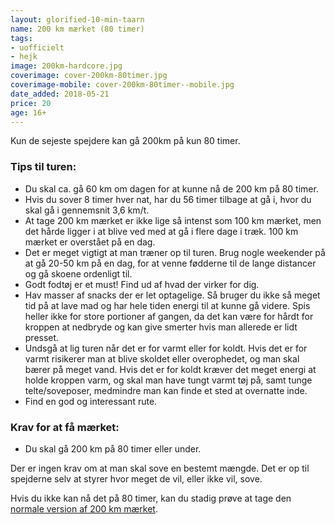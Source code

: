```yaml
---
layout: glorified-10-min-taarn
name: 200 km mærket (80 timer)
tags:
- uofficielt
- hejk
image: 200km-hardcore.jpg
coverimage: cover-200km-80timer.jpg
coverimage-mobile: cover-200km-80timer--mobile.jpg
date_added: 2018-05-21
price: 20
age: 16+
---
```

Kun de sejeste spejdere kan gå 200km på kun 80 timer.

<aside class="glorified-aside">
  <h3>Tips til turen:</h3>
  <ul>
    <li>Du skal ca. gå 60 km om dagen for at kunne nå de 200 km på 80 timer.</li>
    <li>Hvis du sover 8 timer hver nat, har du 56 timer tilbage at gå i, hvor du skal gå i gennemsnit 3,6 km/t.</li>
    <li>At tage 200 km mærket er ikke lige så intenst som 100 km mærket, men det hårde ligger i at blive ved med at gå i flere dage i træk. 100 km mærket er overstået på en dag.</li>
    <li>Det er meget vigtigt at man træner op til turen. Brug nogle weekender på at gå 20-50 km på en dag, for at venne fødderne til de lange distancer og gå skoene ordenligt til.</li>
    <li>Godt fodtøj er et must! Find ud af hvad der virker for dig.</li>
    <li>Hav masser af snacks der er let optagelige. Så bruger du ikke så meget tid på at lave mad og har hele tiden energi til at kunne gå videre. Spis heller ikke for store portioner af gangen, da det kan være for hårdt for kroppen at nedbryde og kan give smerter hvis man allerede er lidt presset.</li>
    <li>Undsgå at lig turen når det er for varmt eller for koldt. Hvis det er for varmt risikerer man at blive skoldet eller overophedet, og man skal bærer på meget vand. Hvis det er for koldt kræver det meget energi at holde kroppen varm, og skal man have tungt varmt tøj på, samt tunge telte/soveposer, medmindre man kan finde et sted at overnatte inde.</li>
    <li>Find en god og interessant rute.</li>
  </ul>
</aside>

### Krav for at få mærket:
- Du skal gå 200 km på 80 timer eller under.

Der er ingen krav om at man skal sove en bestemt mængde. Det er op til spejderne selv at styrer hvor meget de vil, eller ikke vil, sove.



Hvis du ikke kan nå det på 80 timer, kan du stadig prøve at tage den [normale version af 200 km mærket](/m/200km).